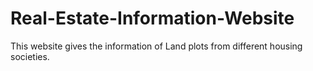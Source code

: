 # Real-Estate-Information-Website
This website gives the information of Land plots from different housing societies.
